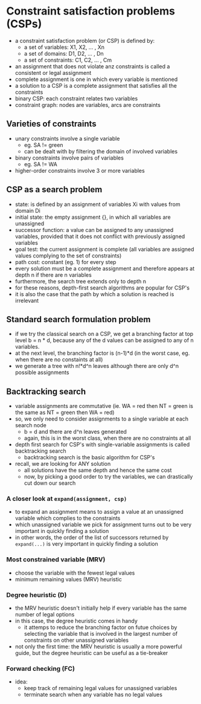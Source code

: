 # Constraint satisfaction problems (CSPs)
- a constraint satisfaction problem (or CSP) is defined by:
  - a set of variables: X1, X2, ... , Xn
  - a set of domains: D1, D2, ... , Dn
  - a set of constraints: C1, C2, ... , Cm
- an assignment that does not violate anz constraints is called a consistent or legal assignment
- complete assignment is one in which every variable is mentioned
- a solution to a CSP is a complete assignment that satisfies all the constraints
- binary CSP: each constraint relates two variables
- constraint graph: nodes are variables, arcs are constraints

## Varieties of constraints
- unary constraints involve a single variable
  - eg. SA != green
  - can be dealt with by filtering the domain of involved variables
- binary constraints involve pairs of variables
  - eg. SA != WA
- higher-order constraints involve 3 or more variables

## CSP as a search problem
- state: is defined by an assignment of variables Xi with values from domain Di
- initial state: the empty assignment {}, in which all variables are unassigned
- successor function: a value can be assigned to any unassigned variables, provided that it does not conflict with previously assigned variables
- goal test: the current assignment is complete (all variables are assigned values complying to the set of constraints)
- path cost: constant (eg. 1) for every step
- every solution must be a complete assignment and therefore appears at depth n if there are n variables
- furthermore, the search tree extends only to depth n
- for these reasons, depth-first search algorithms are popular for CSP's
- it is also the case that the path by which a solution is reached is irrelevant

## Standard search formulation problem
- if we try the classical search on a CSP, we get a branching factor at top level b = n * d, because any of the d values can be assigned to any of n variables.
- at the next level, the branching factor is (n-1)\*d (in the worst case, eg. when there are no constaints at all)
- we generate a tree with n!\*d^n leaves although there are only d^n possible assignments

## Backtracking search
- variable assignments are commutative (ie. WA = red then NT = green is the same as NT = green then WA = red)
- so, we only need to consider assignments to a single variable at each search node
  - b = d and there are d^n leaves generated
  - again, this is in the worst class, when there are no constraints at all
- depth first search for CSP's with single-variable assignments is called backtracking search
  - backtracking search is the basic algorithm for CSP's
- recall, we are looking for ANY solution
  - all solutions have the same depth and hence the same cost
  - now, by picking a good order to try the variables, we can drastically cut down our search

### A closer look at `expand(assignment, csp)`
- to expand an assignment means to assign a value at an unassigned variable which complies to the constraints
- which unassigned variable we pick for assignment turns out to be very important in quickly finding a solution
- in other words, the order of the list of successors returned by `expand(...)` is very important in quickly finding a solution

### Most constrained variable (MRV)
- choose the variable with the fewest legal values
- minimum remaining values (MRV) heuristic

### Degree heuristic (D)
- the MRV heuristic doesn't initially help if every variable has the same number of legal options
- in this case, the degree heuristic comes in handy
  - it attemps to reduce the branching factor on futue choices by selecting the variable that is involved in the largest number of constraints on other unassigned variables
- not only the first time: the MRV heuristic is usually a more powerful guide, but the degree heuristic can be useful as a tie-breaker

### Forward checking (FC)
- idea:
  - keep track of remaining legal values for unassigned variables
  - terminate search when any variable has no legal values
